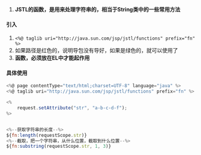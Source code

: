 

1. **JSTL的函数，是用来处理字符串的，相当于String类中的一些常用方法**

#### 引入
1. `<%@ taglib uri="http://java.sun.com/jsp/jstl/functions" prefix="fn" %>`
2. 如果路径是红色的，说明导包没有导好，如果是绿色的，就可以使用了
3. **函数，必须放在EL中才能起作用**


#### 具体使用
```js
<%@ page contentType="text/html;charset=UTF-8" language="java" %>
<%@ taglib uri="http://java.sun.com/jsp/jstl/functions" prefix="fn" %>

<%
    request.setAttribute("str", "a-b-c-d-f");
%>


<%--获取字符串的长度--%>
${fn:length(requestScope.str)}
<%--截取，把一个字符串，从什么位置，截取到什么位置--%>
${fn:substring(requestScope.str, 1, 3)}
```
